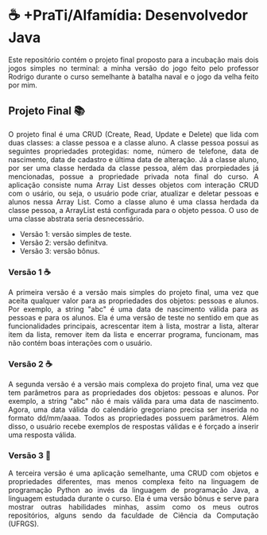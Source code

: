 # :coffee: +PraTi/Alfamídia: Desenvolvedor Java

<p align="justify">
Este repositório contém o projeto final proposto para a incubação mais dois jogos simples no terminal: a minha versão do jogo feito pelo professor Rodrigo durante o curso semelhante à batalha naval e o jogo da velha feito por mim.
</p>

## Projeto Final :books:

<p align="justify">
O projeto final é uma CRUD (Create, Read, Update e Delete) que lida com duas classes: a classe pessoa e a classe aluno. A classe pessoa possui as seguintes propriedades protegidas: nome, número de telefone, data de nascimento, data de cadastro e última data de alteração. Já a classe aluno, por ser uma classe herdada da classe pessoa, além das prorpiedades já mencionadas, possue a propriedade privada nota final do curso. A aplicação consiste numa Array List desses objetos com interação CRUD com o usário, ou seja, o usuário pode criar, atualizar e deletar pessoas e alunos nessa Array List. Como a classe aluno é uma classa herdada da classe pessoa, a ArrayList está configurada para o objeto pessoa. O uso de uma classe abstrata seria desnecessário.
</p>

- Versão 1: versão simples de teste.
- Versão 2: versão definitva.
- Versão 3: versão bônus.

### Versão 1 :coffee:

<p align="justify">
A primeira versão é a versão mais simples do projeto final, uma vez que aceita qualquer valor para as propriedades dos objetos: pessoas e alunos. Por exemplo, a string "abc" é uma data de nascimento válida para as pessoas e para os alunos. Ela é uma versão de teste no sentido em que as funcionalidades principais, acrescentar item à lista, mostrar a lista, alterar item da lista, remover item da lista e encerrar programa, funcionam, mas não contém boas interações com o usuário.
</p>

### Versão 2 :coffee:

<p align="justify">
A segunda versão é a versão mais complexa do projeto final, uma vez que tem parâmetros para as propriedades dos objetos: pessoas e alunos. Por exemplo, a string "abc" não é mais válida para uma data de nascimento. Agora, uma data válida do calendário gregoriano precisa ser inserida no formato dd/mm/aaaa. Todos as propriedades possuem parâmetros. Além disso, o usuário recebe exemplos de respostas válidas e é forçado a inserir uma resposta válida.
</p>

### Versão 3 :snake:

<p align="justify">
A terceira versão é uma aplicação semelhante, uma CRUD com objetos e propriedades diferentes, mas menos complexa feito na linguagem de programação Python ao invés da linguagem de programação Java, a linguagem estudada durante o curso. Ela é uma versão bônus e serve para mostrar outras habilidades minhas, assim como os meus outros repositórios, alguns sendo da faculdade de Ciência da Computação (UFRGS).
</p>

